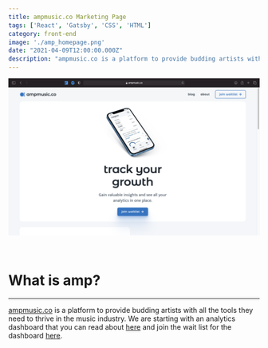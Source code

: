 ```yaml
---
title: ampmusic.co Marketing Page
tags: ['React', 'Gatsby', 'CSS', 'HTML']
category: front-end
image: './amp_homepage.png'
date: "2021-04-09T12:00:00.000Z"
description: "ampmusic.co is a platform to provide budding artists with all the tools they need to thrive in the music industry. Learn more about it here..."
---
```


![amp homepage](./amp_homepage2.png "amp homepage")

<br>

# What is amp?
---
[ampmusic.co](https://ampmusic.co) is a platform to provide budding artists with all the tools they need to thrive in the music industry. We are starting with an analytics dashboard that you can read about [here](https://www.thejacksanders.com/amp-dashboard/) and join the wait list for the dashboard [here](https://ampmusic.co/waitlist).
